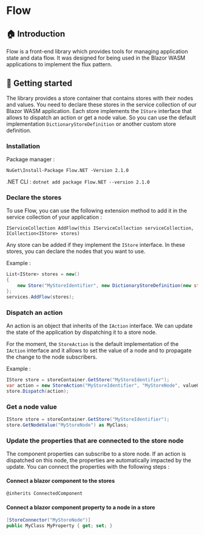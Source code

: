 # Flow

## :house: Introduction

Flow is a front-end library which provides tools for managing application state and data flow. 
It was designed for being used in the Blazor WASM applications to implement the flux pattern.

## :rocket: Getting started

The library provides a store container that contains stores with their nodes and values.
You need to declare these stores in the service collection of our Blazor WASM application.
Each store implements the `IStore` interface that allows to dispatch an action or get a node value. So you can use the default implementation `DictionaryStoreDefinition` or another custom store definition.

### Installation

Package manager : 

`NuGet\Install-Package Flow.NET -Version 2.1.0`

.NET CLI :
`dotnet add package Flow.NET --version 2.1.0`

### Declare the stores 

To use Flow, you can use the following extension method to add it in the service collection of your application :

`IServiceCollection AddFlow(this IServiceCollection serviceCollection, ICollection<IStore> stores)`

Any store can be added if they implement the `IStore` interface. In these stores, you can declare the nodes that you want to use.

Example :

```cs
List<IStore> stores = new()
{
    new Store("MyStoreIdentifier", new DictionaryStoreDefinition(new string[] { "MyStoreNode" })),
};
services.AddFlow(stores);
```

### Dispatch an action

An action is an object that inherits of the `IAction` interface. We can update the state of the application by dispatching it to a store node.

For the moment, the `StoreAction` is the default implementation of the `IAction` interface and it allows to set the value of a node and to propagate the change to the node subscribers.

Example :

```cs
IStore store = storeContainer.GetStore("MyStoreIdentifier");
var action = new StoreAction("MyStoreIdentifier", "MyStoreNode", valueObject);
store.Dispatch(action);
```

### Get a node value

```cs
IStore store = storeContainer.GetStore("MyStoreIdentifier");
store.GetNodeValue("MyStoreNode") as MyClass;
```

### Update the properties that are connected to the store node

The component properties can subscribe to a store node. If an action is dispatched on this node, the properties are automatically impacted by the update.
You can connect the properties with the following steps :

#### Connect a blazor component to the stores

```cs
@inherits ConnectedComponent
```

#### Connect a blazor component property to a node in a store

```cs
[StoreConnector("MyStoreNode")]
public MyClass MyProperty { get; set; }
```
